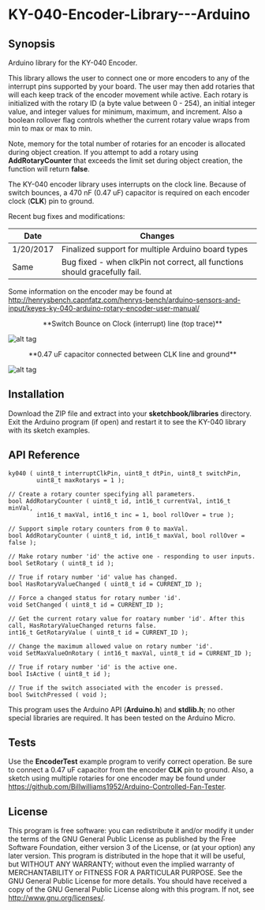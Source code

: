 # KY-040-Encoder-Library---Arduino

## Synopsis
Arduino library for the KY-040 Encoder. 

This library allows the user to connect one or more encoders to any of the interrupt pins supported by your board. The user may then add rotaries that will each keep track of the encoder movement while active. Each rotary is initialized with the rotary ID (a byte value between 0 - 254), an initial integer value, and integer values for minimum, maximum, and increment. Also a boolean rollover flag controls whether the current rotary value wraps from min to max or max to min.

Note, memory for the total number of rotaries for an encoder is allocated during object creation. If you attempt to add a rotary using **AddRotaryCounter** that exceeds the limit set during object creation, the function will return **false**.

The KY-040 encoder library uses interrupts on the clock line. Because of switch bounces, a 470 nF (0.47 uF) capacitor is required on each encoder clock (**CLK**) pin to ground.

Recent bug fixes and modifications:

| Date | Changes |
| ---- | ------- |
| 1/20/2017 | Finalized support for multiple Arduino board types |
| Same | Bug fixed - when clkPin not correct, all functions should gracefully fail. |

Some information on the encoder may be found at 
http://henrysbench.capnfatz.com/henrys-bench/arduino-sensors-and-input/keyes-ky-040-arduino-rotary-encoder-user-manual/

<center>**Switch Bounce on Clock (interrupt) line (top trace)**</center>

![alt tag](https://cloud.githubusercontent.com/assets/3778024/20508566/0f773998-b028-11e6-93be-419c9a08014c.png)

<center>**0.47 uF capacitor connected between CLK line and ground**</center>

![alt tag](https://cloud.githubusercontent.com/assets/3778024/20508570/1a946d00-b028-11e6-8b36-ff34b561c11a.png)

## Installation

Download the ZIP file and extract into your **sketchbook/libraries** directory. Exit the Arduino program (if open) and restart it to see the KY-040 library with its sketch examples.

## API Reference

	ky040 ( uint8_t interruptClkPin, uint8_t dtPin, uint8_t switchPin,
			uint8_t maxRotarys = 1 );
	
	// Create a rotary counter specifying all parameters.
	bool AddRotaryCounter ( uint8_t id, int16_t currentVal, int16_t minVal,
			int16_t maxVal, int16_t inc = 1, bool rollOver = true );
			
	// Support simple rotary counters from 0 to maxVal.
	bool AddRotaryCounter ( uint8_t id, int16_t maxVal, bool rollOver = false );
	
	// Make rotary number 'id' the active one - responding to user inputs.
	bool SetRotary ( uint8_t id );

	// True if rotary number 'id' value has changed.
	bool HasRotaryValueChanged ( uint8_t id = CURRENT_ID );

	// Force a changed status for rotary number 'id'.
	void SetChanged ( uint8_t id = CURRENT_ID );
	
	// Get the current rotary value for roatary number 'id'. After this call, HasRotaryValueChanged returns false.
	int16_t GetRotaryValue ( uint8_t id = CURRENT_ID );

	// Change the maximum allowed value on rotary number 'id'.
	void SetMaxValueOnRotary ( int16_t maxVal, uint8_t id = CURRENT_ID );

	// True if rotary number 'id' is the active one.
	bool IsActive ( uint8_t id );

	// True if the switch associated with the encoder is pressed.
	bool SwitchPressed ( void );

This program uses the Arduino API (**Arduino.h**) and **stdlib.h**; no other special libraries are required. It has been tested on the Arduino Micro.

## Tests

Use the **EncoderTest** example program to verify correct operation.  Be sure to connect a 0.47 uF capacitor from the encoder **CLK** pin to ground.  Also, a sketch using multiple rotaries for one encoder may be found under https://github.com/Billwilliams1952/Arduino-Controlled-Fan-Tester.

## License

This program is free software: you can redistribute it and/or modify it under the terms of the GNU General Public License as published by the Free Software Foundation, either version 3 of the License, or (at your option) any later version. This program is distributed in the hope that it will be useful, but WITHOUT ANY WARRANTY; without even the implied warranty of MERCHANTABILITY or FITNESS FOR A PARTICULAR PURPOSE. See the GNU General Public License for more details. You should have received a copy of the GNU General Public License along with this program. If not, see http://www.gnu.org/licenses/.
